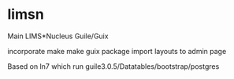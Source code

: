 # limsn
Main LIMS*Nucleus Guile/Guix 

incorporate make
make guix package
import layouts to admin page


Based on ln7 which run guile3.0.5/Datatables/bootstrap/postgres
